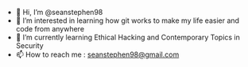 - 👋 Hi, I’m @seanstephen98
- 👀 I’m interested in learning how git works to make my life easier and code from anywhere
- 🌱 I’m currently learning Ethical Hacking and Contemporary Topics in Security
- 📫 How to reach me : seanstephen98@gmail.com

<!---
seanstephen98/seanstephen98 is a ✨ special ✨ repository because its `README.md` (this file) appears on your GitHub profile.
You can click the Preview link to take a look at your changes.
--->
